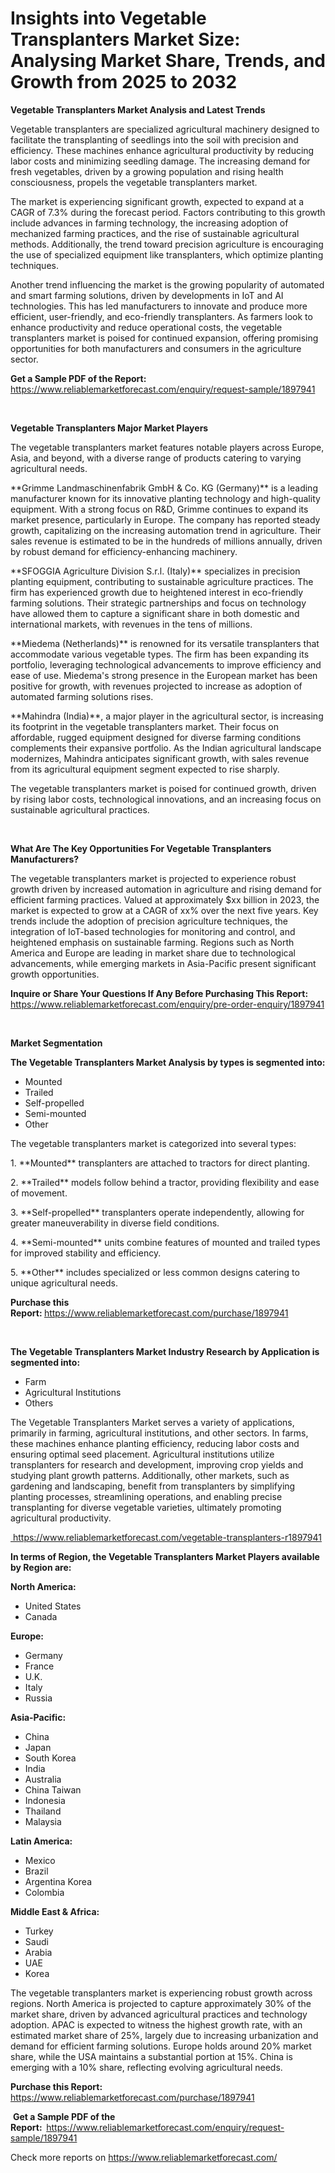 <p><h1>Insights into Vegetable Transplanters Market Size: Analysing Market Share, Trends, and Growth from 2025 to 2032</h1></p><p><strong>Vegetable Transplanters Market Analysis and Latest Trends</strong></p>
<p><p>Vegetable transplanters are specialized agricultural machinery designed to facilitate the transplanting of seedlings into the soil with precision and efficiency. These machines enhance agricultural productivity by reducing labor costs and minimizing seedling damage. The increasing demand for fresh vegetables, driven by a growing population and rising health consciousness, propels the vegetable transplanters market.</p><p>The market is experiencing significant growth, expected to expand at a CAGR of 7.3% during the forecast period. Factors contributing to this growth include advances in farming technology, the increasing adoption of mechanized farming practices, and the rise of sustainable agricultural methods. Additionally, the trend toward precision agriculture is encouraging the use of specialized equipment like transplanters, which optimize planting techniques.</p><p>Another trend influencing the market is the growing popularity of automated and smart farming solutions, driven by developments in IoT and AI technologies. This has led manufacturers to innovate and produce more efficient, user-friendly, and eco-friendly transplanters. As farmers look to enhance productivity and reduce operational costs, the vegetable transplanters market is poised for continued expansion, offering promising opportunities for both manufacturers and consumers in the agriculture sector.</p></p>
<p><strong>Get a Sample PDF of the Report:&nbsp;</strong> <a href="https://www.reliablemarketforecast.com/enquiry/request-sample/1897941?utm_campaign=2485&utm_medium=2&utm_source=Github&utm_content=ia&utm_term=16022025&utm_id=vegetable-transplanters">https://www.reliablemarketforecast.com/enquiry/request-sample/1897941</a></p>
<p>&nbsp;</p>
<p><strong>Vegetable Transplanters Major Market Players</strong></p>
<p><p>The vegetable transplanters market features notable players across Europe, Asia, and beyond, with a diverse range of products catering to varying agricultural needs.</p><p>**Grimme Landmaschinenfabrik GmbH & Co. KG (Germany)** is a leading manufacturer known for its innovative planting technology and high-quality equipment. With a strong focus on R&D, Grimme continues to expand its market presence, particularly in Europe. The company has reported steady growth, capitalizing on the increasing automation trend in agriculture. Their sales revenue is estimated to be in the hundreds of millions annually, driven by robust demand for efficiency-enhancing machinery.</p><p>**SFOGGIA Agriculture Division S.r.l. (Italy)** specializes in precision planting equipment, contributing to sustainable agriculture practices. The firm has experienced growth due to heightened interest in eco-friendly farming solutions. Their strategic partnerships and focus on technology have allowed them to capture a significant share in both domestic and international markets, with revenues in the tens of millions.</p><p>**Miedema (Netherlands)** is renowned for its versatile transplanters that accommodate various vegetable types. The firm has been expanding its portfolio, leveraging technological advancements to improve efficiency and ease of use. Miedema's strong presence in the European market has been positive for growth, with revenues projected to increase as adoption of automated farming solutions rises.</p><p>**Mahindra (India)**, a major player in the agricultural sector, is increasing its footprint in the vegetable transplanters market. Their focus on affordable, rugged equipment designed for diverse farming conditions complements their expansive portfolio. As the Indian agricultural landscape modernizes, Mahindra anticipates significant growth, with sales revenue from its agricultural equipment segment expected to rise sharply.</p><p>The vegetable transplanters market is poised for continued growth, driven by rising labor costs, technological innovations, and an increasing focus on sustainable agricultural practices.</p></p>
<p>&nbsp;</p>
<p><strong>What Are The Key Opportunities For Vegetable Transplanters Manufacturers?</strong></p>
<p><p>The vegetable transplanters market is projected to experience robust growth driven by increased automation in agriculture and rising demand for efficient farming practices. Valued at approximately $xx billion in 2023, the market is expected to grow at a CAGR of xx% over the next five years. Key trends include the adoption of precision agriculture techniques, the integration of IoT-based technologies for monitoring and control, and heightened emphasis on sustainable farming. Regions such as North America and Europe are leading in market share due to technological advancements, while emerging markets in Asia-Pacific present significant growth opportunities.</p></p>
<p><strong>Inquire or Share Your Questions If Any Before Purchasing This Report:</strong> <a href="https://www.reliablemarketforecast.com/enquiry/pre-order-enquiry/1897941?utm_campaign=2485&utm_medium=2&utm_source=Github&utm_content=ia&utm_term=16022025&utm_id=vegetable-transplanters">https://www.reliablemarketforecast.com/enquiry/pre-order-enquiry/1897941</a></p>
<p>&nbsp;</p>
<p><strong>Market Segmentation</strong></p>
<p><strong>The Vegetable Transplanters Market Analysis by types is segmented into:</strong></p>
<p><ul><li>Mounted</li><li>Trailed</li><li>Self-propelled</li><li>Semi-mounted</li><li>Other</li></ul></p>
<p><p>The vegetable transplanters market is categorized into several types: </p><p>1. **Mounted** transplanters are attached to tractors for direct planting.  </p><p>2. **Trailed** models follow behind a tractor, providing flexibility and ease of movement.  </p><p>3. **Self-propelled** transplanters operate independently, allowing for greater maneuverability in diverse field conditions.  </p><p>4. **Semi-mounted** units combine features of mounted and trailed types for improved stability and efficiency.  </p><p>5. **Other** includes specialized or less common designs catering to unique agricultural needs.</p></p>
<p><strong>Purchase this Report:&nbsp;</strong><a href="https://www.reliablemarketforecast.com/purchase/1897941?utm_campaign=2485&utm_medium=2&utm_source=Github&utm_content=ia&utm_term=16022025&utm_id=vegetable-transplanters">https://www.reliablemarketforecast.com/purchase/1897941</a></p>
<p>&nbsp;</p>
<p><strong>The Vegetable Transplanters Market Industry Research by Application is segmented into:</strong></p>
<p><ul><li>Farm</li><li>Agricultural Institutions</li><li>Others</li></ul></p>
<p><p>The Vegetable Transplanters Market serves a variety of applications, primarily in farming, agricultural institutions, and other sectors. In farms, these machines enhance planting efficiency, reducing labor costs and ensuring optimal seed placement. Agricultural institutions utilize transplanters for research and development, improving crop yields and studying plant growth patterns. Additionally, other markets, such as gardening and landscaping, benefit from transplanters by simplifying planting processes, streamlining operations, and enabling precise transplanting for diverse vegetable varieties, ultimately promoting agricultural productivity.</p></p>
<p><a href="https://www.reliablemarketforecast.com/vegetable-transplanters-r1897941?utm_campaign=2485&utm_medium=2&utm_source=Github&utm_content=ia&utm_term=16022025&utm_id=vegetable-transplanters">&nbsp;https://www.reliablemarketforecast.com/vegetable-transplanters-r1897941</a></p>
<p><strong>In terms of Region, the Vegetable Transplanters Market Players available by Region are:</strong></p>
<p>
    <p> <strong> North America: </strong>
        <ul>
            <li>United States</li>
            <li>Canada</li>
        </ul>
        </p> 
    <p> <strong> Europe: </strong>
        <ul>
            <li>Germany</li>
            <li>France</li>
            <li>U.K.</li>
            <li>Italy</li>
            <li>Russia</li>
        </ul>
        </p> 
    <p> <strong> Asia-Pacific: </strong>
        <ul>
            <li>China</li>
            <li>Japan</li>
            <li>South Korea</li>
            <li>India</li>
            <li>Australia</li>
            <li>China Taiwan</li>
            <li>Indonesia</li>
            <li>Thailand</li>
            <li>Malaysia</li>
        </ul>
        </p> 
    <p> <strong> Latin America: </strong>
        <ul>
            <li>Mexico</li>
            <li>Brazil</li>
            <li>Argentina Korea</li>
            <li>Colombia</li>
        </ul>
        </p> 
    <p> <strong> Middle East & Africa: </strong>
        <ul>
            <li>Turkey</li>
            <li>Saudi</li>
            <li>Arabia</li>
            <li>UAE</li>
            <li>Korea</li>
        </ul>
    </p>
    </p>
<p><p>The vegetable transplanters market is experiencing robust growth across regions. North America is projected to capture approximately 30% of the market share, driven by advanced agricultural practices and technology adoption. APAC is expected to witness the highest growth rate, with an estimated market share of 25%, largely due to increasing urbanization and demand for efficient farming solutions. Europe holds around 20% market share, while the USA maintains a substantial portion at 15%. China is emerging with a 10% share, reflecting evolving agricultural needs.</p></p>
<p><strong>Purchase this Report: </strong><a href="https://www.reliablemarketforecast.com/purchase/1897941?utm_campaign=2485&utm_medium=2&utm_source=Github&utm_content=ia&utm_term=16022025&utm_id=vegetable-transplanters">https://www.reliablemarketforecast.com/purchase/1897941</a></p>
<p>&nbsp;<strong>Get a Sample PDF of the Report:&nbsp;&nbsp;</strong><a href="https://www.reliablemarketforecast.com/enquiry/request-sample/1897941?utm_campaign=2485&utm_medium=2&utm_source=Github&utm_content=ia&utm_term=16022025&utm_id=vegetable-transplanters">https://www.reliablemarketforecast.com/enquiry/request-sample/1897941</a></p>
<p><strong></strong></p>
<p>Check more reports on <a href="https://www.reliablemarketforecast.com/?utm_campaign=2485&utm_medium=2&utm_source=Github&utm_content=ia&utm_term=16022025&utm_id=vegetable-transplanters">https://www.reliablemarketforecast.com/</a></p>